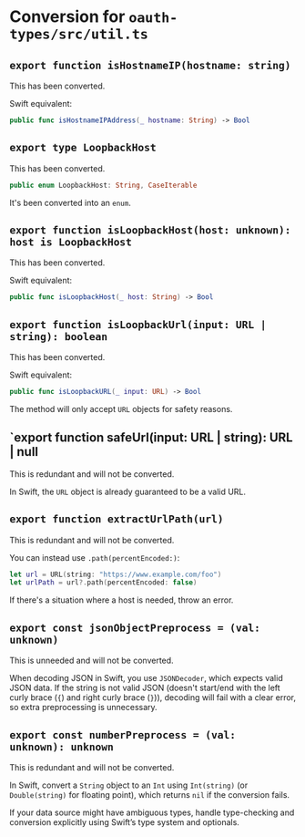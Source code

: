 # Conversion for `oauth-types/src/util.ts`

## `export function isHostnameIP(hostname: string)`

This has been converted.

Swift equivalent:

```swift
public func isHostnameIPAddress(_ hostname: String) -> Bool
```

## `export type LoopbackHost`

This has been converted.

```swift
public enum LoopbackHost: String, CaseIterable
```

It's been converted into an `enum`.

## `export function isLoopbackHost(host: unknown): host is LoopbackHost`

This has been converted.

Swift equivalent:

```swift
public func isLoopbackHost(_ host: String) -> Bool
```

## `export function isLoopbackUrl(input: URL | string): boolean`

This has been converted.

Swift equivalent:

```swift
public func isLoopbackURL(_ input: URL) -> Bool
```

The method will only accept `URL` objects for safety reasons.

## `export function safeUrl(input: URL | string): URL | null

This is redundant and will not be converted.

In Swift, the `URL` object is already guaranteed to be a valid URL.

## `export function extractUrlPath(url)`

This is redundant and will not be converted.

You can instead use `.path(percentEncoded:)`:

```swift
let url = URL(string: "https://www.example.com/foo")
let urlPath = url?.path(percentEncoded: false)
```

If there's a situation where a host is needed, throw an error.

## `export const jsonObjectPreprocess = (val: unknown)`

This is unneeded and will not be converted.

When decoding JSON in Swift, you use `JSONDecoder`, which expects valid JSON data. If the string is not valid JSON (doesn't start/end with the left curly brace (`{`) and right curly brace (`}`)), decoding will fail with a clear error, so extra preprocessing is unnecessary.

## `export const numberPreprocess = (val: unknown): unknown`

This is redundant and will not be converted.

In Swift, convert a `String` object to an `Int` using `Int(string)` (or `Double(string)` for floating point), which returns `nil` if the conversion fails.

If your data source might have ambiguous types, handle type-checking and conversion explicitly using Swift’s type system and optionals.
